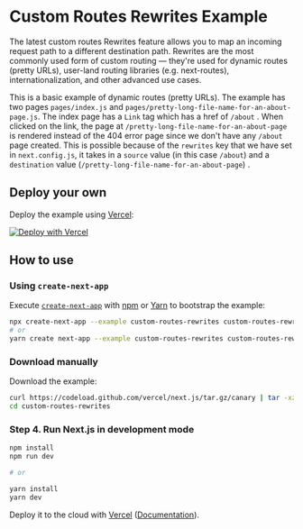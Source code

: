 # Custom Routes Rewrites Example

The latest custom routes Rewrites feature allows you to map an incoming request path to a different destination path. Rewrites are the most commonly used form of custom routing — they're used for dynamic routes (pretty URLs), user-land routing libraries (e.g. next-routes), internationalization, and other advanced use cases.

This is a basic example of dynamic routes (pretty URLs). The example has two pages `pages/index.js` and `pages/pretty-long-file-name-for-an-about-page.js`. The index page has a `Link` tag which has a href of `/about` . When clicked on the link, the page at `/pretty-long-file-name-for-an-about-page` is rendered instead of the 404 error page since we don't have any `/about` page created. This is possible because of the `rewrites` key that we have set in `next.config.js`, it takes in a `source` value (in this case `/about`) and a `destination` value (`/pretty-long-file-name-for-an-about-page`) .

## Deploy your own

Deploy the example using [Vercel](https://vercel.com):

[![Deploy with Vercel](https://vercel.com/button)](https://vercel.com/import/project?template=https://github.com/vercel/next.js/tree/canary/examples/custom-routes-rewrites)

## How to use

### Using `create-next-app`

Execute [`create-next-app`](https://github.com/vercel/next.js/tree/canary/packages/create-next-app) with [npm](https://docs.npmjs.com/cli/init) or [Yarn](https://yarnpkg.com/lang/en/docs/cli/create/) to bootstrap the example:

```bash
npx create-next-app --example custom-routes-rewrites custom-routes-rewrites-app
# or
yarn create next-app --example custom-routes-rewrites custom-routes-rewrites-app
```

### Download manually

Download the example:

```bash
curl https://codeload.github.com/vercel/next.js/tar.gz/canary | tar -xz --strip=2 next.js-canary/examples/custom-routes-rewrites
cd custom-routes-rewrites
```

### Step 4. Run Next.js in development mode

```bash
npm install
npm run dev

# or

yarn install
yarn dev
```

Deploy it to the cloud with [Vercel](https://vercel.com/import?filter=next.js&utm_source=github&utm_medium=readme&utm_campaign=next-example) ([Documentation](https://nextjs.org/docs/deployment)).
